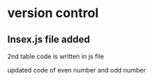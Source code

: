 # version control 
<h2>Insex.js file added</h2>
<p>2nd table code is written in js file</p>
<p>updated code of even number and odd number</p>